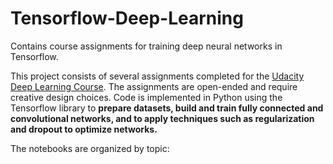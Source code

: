 # Tensorflow-Deep-Learning
Contains course assignments for training deep neural networks in Tensorflow.

This project consists of several assignments completed for the [Udacity Deep Learning Course](https://www.udacity.com/course/deep-learning--ud730). The assignments are open-ended and require creative design choices. Code is implemented in Python using the Tensorflow library to **prepare datasets, build and train fully connected and convolutional networks, and to apply techniques such as regularization and dropout to optimize networks.**

The notebooks are organized by topic:
